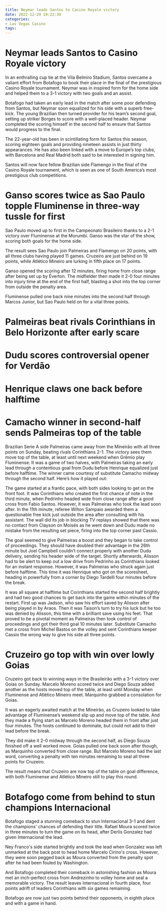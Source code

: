 ```yaml
---
title: Neymar leads Santos to Casino Royale victory 
date: 2022-12-29 19:22:39
categories:
- Las Vegas Casino
tags:
---
```



#  Neymar leads Santos to Casino Royale victory 

In an enthralling cup tie at the Vila Belmiro Stadium, Santos overcame a valiant effort from Botafogo to book their place in the final of the prestigious Casino Royale tournament. Neymar was in inspired form for the home side and helped them to a 3-1 victory with two goals and an assist.

Botafogo had taken an early lead in the match after some poor defending from Santos, but Neymar soon equalized for his side with a superb free-kick. The young Brazilian then turned provider for his team’s second goal, setting up striker Borges to score with a well-placed header. Neymar completed the scoring himself in the second half to ensure that Santos would progress to the final.

The 22-year-old has been in scintillating form for Santos this season, scoring eighteen goals and providing nineteen assists in just thirty appearances. He has also been linked with a move to Europe’s top clubs, with Barcelona and Real Madrid both said to be interested in signing him.

Santos will now face fellow Brazilian side Flamengo in the final of the Casino Royale tournament, which is seen as one of South America’s most prestigious club competitions.

#  Ganso scores twice as Sao Paulo topple Fluminense in three-way tussle for first

Sao Paulo moved up to first in the Campeonato Brasileiro thanks to a 2-1 victory over Fluminense at the Morumbi. Ganso was the star of the show, scoring both goals for the home side.

The result sees Sao Paulo join Palmeiras and Flamengo on 20 points, with all three clubs having played 11 games. Cruzeiro are just behind on 19 points, while Atlético Mineiro are lurking in fifth place on 17 points.

Ganso opened the scoring after 12 minutes, firing home from close range after being set up by Éverton. The midfielder then made it 2-0 four minutes into injury time at the end of the first half, blasting a shot into the top corner from outside the penalty area.

Fluminense pulled one back nine minutes into the second half through Marcos Junior, but Sao Paulo held on for a vital three points.

#  Palmeiras beat rivals Corinthians in Belo Horizonte after early scare

# Dudu scores controversial opener for Verdão

# Henrique claws one back before halftime

# Camacho winner in second-half sends Palmeiras top of the table

Brazilian Serie A side Palmeiras came away from the Mineirão with all three points on Sunday, beating rivals Corinthians 2-1. The victory sees them move top of the table, at least until next weekend when Grêmio play Fluminense. It was a game of two halves, with Palmeiras taking an early lead through a contentious goal from Dudu before Henrique equalized just before halftime. The winner came courtesy of substitute Camacho midway through the second half. Here’s how it played out:

The game started at a frantic pace, with both sides looking to get on the front foot. It was Corinthians who created the first chance of note in the third minute, when Pedrinho headed wide from close range after a good cross from Fabio Santos. However, it was Palmeiras who took the lead soon after. In the 11th minute, referee Wilton Sampaio awarded them a questionable free kick just outside the area after consulting with his assistant. The wall did its job in blocking TV replays showed that there was no contact from Clayson on Moisés as he went down and Dudu made no mistake from the resulting set piece, firing into the top corner past Cassio.

The goal seemed to give Palmeiras a boost and they began to take control of proceedings. They should have doubled their advantage in the 26th minute but Joel Campbell couldn’t connect properly with another Dudu delivery, sending his header wide of the target. Shortly afterwards, Alisson had to be alert to keep out a low drive from Pedrinho as Corinthians looked for an instant response. However, it was Palmeiras who struck again just before halftime. This time it was Henrique who got on the scoresheet, heading in powerfully from a corner by Diego Tardelli four minutes before the break.

It was all square at halftime but Corinthians started the second half brightly and had two good chances to get back into the game within minutes of the restart. First up was Jadson, who saw his effort saved by Alisson after being played in by Araos. Then it was Taison’s turn to try his luck but he too was denied by Alisson, this time with a brilliant save using his feet. That proved to be a pivotal moment as Palmeiras then took control of proceedings and got their third goal 10 minutes later. Substitute Camacho met a cross from Michel Bastos on the volley and sent Corinthians keeper Cassio the wrong way to give his side all three points.

#  Cruzeiro go top with win over lowly Goias

Cruzeiro got back to winning ways in the Brasileirão with a 3-1 victory over Goias on Sunday. Marcelo Moreno scored twice and Diego Souza added another as the hosts moved top of the table, at least until Monday when Fluminense and Atlético Mineiro meet. Marquinho grabbed a consolation for Goias.

It was an eagerly awaited match at the Mineirão, as Cruzeiro looked to take advantage of Fluminense’s weekend slip up and move top of the table. And they made a flying start as Marcelo Moreno headed them in front after just four minutes. The hosts continued to dominate, but could not add to their lead before the break.

They did make it 2-0 midway through the second half, as Diego Souza finished off a well worked move. Goias pulled one back soon after though, as Marquinho converted from close range. But Marcelo Moreno had the last word, converting a penalty with ten minutes remaining to seal all three points for Cruzeiro.

The result means that Cruzeiro are now top of the table on goal difference, with both Fluminense and Atlético Mineiro still to play this round.

#  Botafogo come from behind to stun champions Internacional

Botafogo staged a stunning comeback to stun Internacional 3-1 and dent the champions' chances of defending their title. Rafael Moura scored twice in three minutes to turn the game on its head, after Derlis Gonzalez had given Internacional the lead.

Ney Franco's side started brightly and took the lead when Gonzalez was left unmarked at the back post to head home Marcelo Cirino's cross. However, they were soon pegged back as Moura converted from the penalty spot after he had been fouled by Washington.

And Botafogo completed their comeback in astonishing fashion as Moura met an inch-perfect cross from Andrezinho to volley home and seal a memorable victory. The result leaves Internacional in fourth place, four points adrift of leaders Corinthians with six games remaining.

Botafogo are now just two points behind their opponents, in eighth place and with a game in hand.